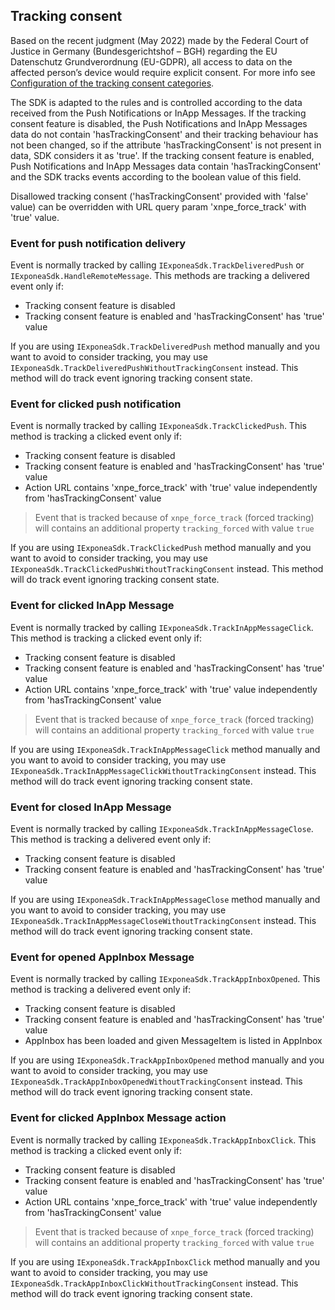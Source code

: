 ## Tracking consent

Based on the recent judgment (May 2022) made by the Federal Court of Justice in Germany (Bundesgerichtshof – BGH)
regarding the EU Datenschutz Grundverordnung (EU-GDPR), all access to data on the affected person’s device would
require explicit consent. For more info see [Configuration of the tracking consent categories](https://documentation.bloomreach.com/engagement/docs/configuration-of-tracking-consent).

The SDK is adapted to the rules and is controlled according to the data received from the Push Notifications or InApp Messages.
If the tracking consent feature is disabled, the Push Notifications and InApp Messages data do not contain 'hasTrackingConsent' and their tracking behaviour has not been changed, so if the attribute 'hasTrackingConsent' is not present in data, SDK considers it as 'true'.
If the tracking consent feature is enabled, Push Notifications and InApp Messages data contain 'hasTrackingConsent' and the SDK tracks events according to the boolean value of this field.

Disallowed tracking consent ('hasTrackingConsent' provided with 'false' value) can be overridden with URL query param 'xnpe_force_track' with 'true' value.

### Event for push notification delivery

Event is normally tracked by calling `IExponeaSdk.TrackDeliveredPush` or `IExponeaSdk.HandleRemoteMessage`. This methods are tracking
a delivered event only if:

* Tracking consent feature is disabled
* Tracking consent feature is enabled and 'hasTrackingConsent' has 'true' value

If you are using `IExponeaSdk.TrackDeliveredPush` method manually and you want to avoid to consider tracking, you may use `IExponeaSdk.TrackDeliveredPushWithoutTrackingConsent` instead. This method will do track event ignoring tracking consent state.

### Event for clicked push notification

Event is normally tracked by calling `IExponeaSdk.TrackClickedPush`. This method is tracking
a clicked event only if:

* Tracking consent feature is disabled
* Tracking consent feature is enabled and 'hasTrackingConsent' has 'true' value
* Action URL contains 'xnpe_force_track' with 'true' value independently from 'hasTrackingConsent' value

> Event that is tracked because of `xnpe_force_track` (forced tracking) will contains an additional property `tracking_forced` with value `true`

If you are using `IExponeaSdk.TrackClickedPush` method manually and you want to avoid to consider tracking, you may use `IExponeaSdk.TrackClickedPushWithoutTrackingConsent` instead. This method will do track event ignoring tracking consent state.

### Event for clicked InApp Message

Event is normally tracked by calling `IExponeaSdk.TrackInAppMessageClick`. This method is tracking
a clicked event only if:

* Tracking consent feature is disabled
* Tracking consent feature is enabled and 'hasTrackingConsent' has 'true' value
* Action URL contains 'xnpe_force_track' with 'true' value independently from 'hasTrackingConsent' value

> Event that is tracked because of `xnpe_force_track` (forced tracking) will contains an additional property `tracking_forced` with value `true`

If you are using `IExponeaSdk.TrackInAppMessageClick` method manually and you want to avoid to consider tracking, you may use `IExponeaSdk.TrackInAppMessageClickWithoutTrackingConsent` instead. This method will do track event ignoring tracking consent state.

### Event for closed InApp Message

Event is normally tracked by calling `IExponeaSdk.TrackInAppMessageClose`. This method is tracking a delivered event only if:

* Tracking consent feature is disabled
* Tracking consent feature is enabled and 'hasTrackingConsent' has 'true' value

If you are using `IExponeaSdk.TrackInAppMessageClose` method manually and you want to avoid to consider tracking, you may use `IExponeaSdk.TrackInAppMessageCloseWithoutTrackingConsent` instead. This method will do track event ignoring tracking consent state.

### Event for opened AppInbox Message

Event is normally tracked by calling `IExponeaSdk.TrackAppInboxOpened`. This method is tracking a delivered event only if:

* Tracking consent feature is disabled
* Tracking consent feature is enabled and 'hasTrackingConsent' has 'true' value
* AppInbox has been loaded and given MessageItem is listed in AppInbox

If you are using `IExponeaSdk.TrackAppInboxOpened` method manually and you want to avoid to consider tracking, you may use `IExponeaSdk.TrackAppInboxOpenedWithoutTrackingConsent` instead. This method will do track event ignoring tracking consent state.

### Event for clicked AppInbox Message action

Event is normally tracked by calling `IExponeaSdk.TrackAppInboxClick`. This method is tracking a clicked event only if:

* Tracking consent feature is disabled
* Tracking consent feature is enabled and 'hasTrackingConsent' has 'true' value
* Action URL contains 'xnpe_force_track' with 'true' value independently from 'hasTrackingConsent' value

> Event that is tracked because of `xnpe_force_track` (forced tracking) will contains an additional property `tracking_forced` with value `true`

If you are using `IExponeaSdk.TrackAppInboxClick` method manually and you want to avoid to consider tracking, you may use `IExponeaSdk.TrackAppInboxClickWithoutTrackingConsent` instead. This method will do track event ignoring tracking consent state.
